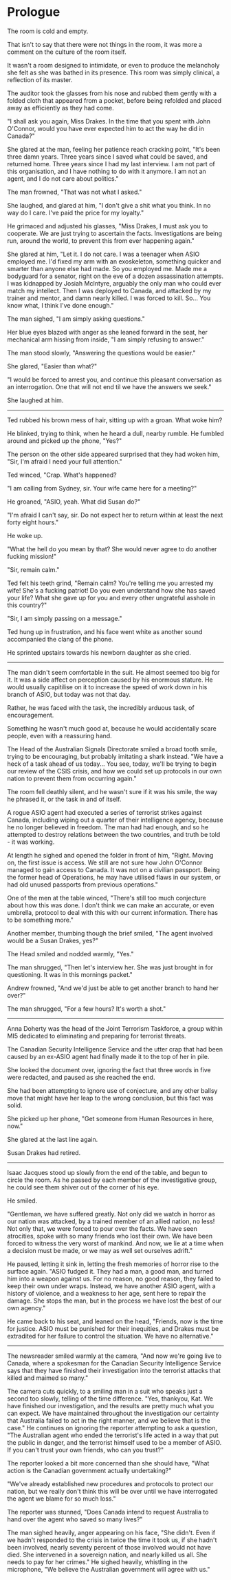 # Prologue

The room is cold and empty.

That isn't to say that there were not things in the room, it was more a comment on the culture of the room itself.

It wasn't a room designed to intimidate, or even to produce the melancholy she felt as she was bathed in its presence. This room was simply clinical, a reflection of its master.

The auditor took the glasses from his nose and rubbed them gently with a folded cloth that appeared from a pocket, before being refolded and placed away as efficiently as they had come.

"I shall ask you again, Miss Drakes. In the time that you spent with John O'Connor, would you have ever expected him to act the way he did in Canada?"

She glared at the man, feeling her patience reach cracking point, "It's been three damn years. Three years since I saved what could be saved, and returned home. Three years since I had my last interview. I am not part of this organisation, and I have nothing to do with it anymore. I am not an agent, and I do not care about politics."

The man frowned, "That was not what I asked."

She laughed, and glared at him, "I don't give a shit what you think. In no way do I care. I've paid the price for my loyalty."

He grimaced and adjusted his glasses, "Miss Drakes, I must ask you to cooperate. We are just trying to ascertain the facts. Investigations are being run, around the world, to prevent this from ever happening again."

She glared at him, "Let it. I do not care. I was a teenager when ASIO employed me. I'd fixed my arm with an exoskeleton, something quicker and smarter than anyone else had made. So you employed me. Made me a bodyguard for a senator, right on the eve of a dozen assassination attempts. I was kidnapped by Josiah McIntyre, arguably the only man who could ever match my intellect. Then I was deployed to Canada, and attacked by my trainer and mentor, and damn nearly killed. I was forced to kill. So... You know what, I think I've done enough."

The man sighed, "I am simply asking questions."

Her blue eyes blazed with anger as she leaned forward in the seat, her mechanical arm hissing from inside, "I am simply refusing to answer."

The man stood slowly, "Answering the questions would be easier."

She glared, "Easier than what?"

"I would be forced to arrest you, and continue this pleasant conversation as an interrogation. One that will not end til we have the answers we seek."

She laughed at him.

---

Ted rubbed his brown mess of hair, sitting up with a groan. What woke him?

He blinked, trying to think, when he heard a dull, nearby rumble. He fumbled around and picked up the phone, "Yes?"

The person on the other side appeared surprised that they had woken him, "Sir, I'm afraid I need your full attention."

Ted winced, "Crap. What's happened?

"I am calling from Sydney, sir. Your wife came here for a meeting?"

He groaned, "ASIO, yeah. What did Susan do?"

"I'm afraid I can't say, sir. Do not expect her to return within at least the next forty eight hours."

He woke up.

"What the hell do you mean by that? She would never agree to do another fucking mission!"

"Sir, remain calm."

Ted felt his teeth grind, "Remain calm? You're telling me you arrested my wife! She's a fucking patriot! Do you even understand how she has saved your life? What she gave up for you and every other ungrateful asshole in this country?"

"Sir, I am simply passing on a message."

Ted hung up in frustration, and his face went white as another sound accompanied the clang of the phone.

He sprinted upstairs towards his newborn daughter as she cried.

---

The man didn't seem comfortable in the suit. He almost seemed too big for it. It was a side affect on perception caused by his enormous stature. He would usually capitilise on it to increase the speed of work down in his branch of ASIO, but today was not that day.

Rather, he was faced with the task, the incredibly arduous task, of encouragement.

Something he wasn't much good at, because he would accidentally scare people, even with a reassuring hand.

The Head of the Australian Signals Directorate smiled a broad tooth smile, trying to be encouraging, but probably imitating a shark instead. "We have a heck of a task ahead of us today... You see, today, we'll be trying to begin our review of the CSIS crisis, and how we could set up protocols in our own nation to prevent them from occurring again."

The room fell deathly silent, and he wasn't sure if it was his smile, the way he phrased it, or the task in and of itself.

A rogue ASIO agent had executed a series of terrorist strikes against Canada, including wiping out a quarter of their intelligence agency, because he no longer believed in freedom. The man had had enough, and so he attempted to destroy relations between the two countries, and truth be told - it was working.

At length he sighed and opened the folder in front of him, "Right. Moving on, the first issue is access. We still are not sure how John O'Connor managed to gain access to Canada. It was not on a civilian passport. Being the former head of Operations, he may have utilised flaws in our system, or had old unused passports from previous operations."

One of the men at the table winced, "There's still too much conjecture about how this was done. I don't think we can make an accurate, or even umbrella, protocol to deal with this with our current information. There has to be something more."

Another member, thumbing though the brief smiled, "The agent involved would be a Susan Drakes, yes?"

The Head smiled and nodded warmly, "Yes."

The man shrugged, "Then let's interview her. She was just brought in for questioning. It was in this mornings packet."

Andrew frowned, "And we'd just be able to get another branch to hand her over?"

The man shrugged, "For a few hours? It's worth a shot."

---

Anna Doherty was the head of the Joint Terrorism Taskforce, a group within MI5 dedicated to eliminating and preparing for terrorist threats.

The Canadian Security Intelligence Service and the utter crap that had been caused by an ex-ASIO agent had finally made it to the top of her in pile.

She looked the document over, ignoring the fact that three words in five were redacted, and paused as she reached the end.

She had been attempting to ignore use of conjecture, and any other ballsy move that might have her leap to the wrong conclusion, but this fact was solid.

She picked up her phone, "Get someone from Human Resources in here, now."

She glared at the last line again.

Susan Drakes had retired.

---

Isaac Jacques stood up slowly from the end of the table, and begun to circle the room. As he passed by each member of the investigative group, he could see them shiver out of the corner of his eye.

He smiled.

"Gentleman, we have suffered greatly. Not only did we watch in horror as our nation was attacked, by a trained member of an allied nation, no less! Not only that, we were forced to pour over the facts. We have seen atrocities, spoke with so many friends who lost their own. We have been forced to witness the very worst of mankind. And now, we lie at a time when a decision must be made, or we may as well set ourselves adrift." 

He paused, letting it sink in, letting the fresh memories of horror rise to the surface again. "ASIO fudged it. They had a man, a good man, and turned him into a weapon against us. For no reason, no good reason, they failed to keep their own under wraps. Instead, we have another ASIO agent, with a history of violence, and a weakness to her age, sent here to repair the damage. She stops the man, but in the process we have lost the best of our own agency."

He came back to his seat, and leaned on the head, "Friends, now is the time for justice. ASIO must be punished for their inequities, and Drakes must be extradited for her failure to control the situation. We have no alternative."

---

The newsreader smiled warmly at the camera, "And now we're going live to Canada, where a spokesman for the Canadian Security Intelligence Service says that they have finished their investigation into the terrorist attacks that killed and maimed so many."

The camera cuts quickly, to a smiling man in a suit who speaks just a second too slowly, telling of the time difference. "Yes, thankyou, Kat. We have finished our investigation, and the results are pretty much what you can expect. We have maintained throughout the investigation our certainty that Australia failed to act in the right manner, and we believe that is the case." He continues on ignoring the reporter attempting to ask a question, "The Australian agent who ended the terrorist's life acted in a way that put the public in danger, and the terrorist himself used to be a member of ASIO. If you can't trust your own friends, who can you trust?"

The reporter looked a bit more concerned than she should have, "What action is the Canadian government actually undertaking?"

"We've already established new procedures and protocols to protect our nation, but we really don't think this will be over until we have interrogated the agent we blame for so much loss."

The reporter was stunned, "Does Canada intend to request Australia to hand over the agent who saved so many lives?"

The man sighed heavily, anger appearing on his face, "She didn't. Even if we hadn't responded to the crisis in twice the time it took us, if she hadn't been involved, nearly seventy percent of those involved would not have died. She intervened in a sovereign nation, and nearly killed us all. She needs to pay for her crimes." He sighed heavily, whistling in the microphone, "We believe the Australian government will agree with us."

